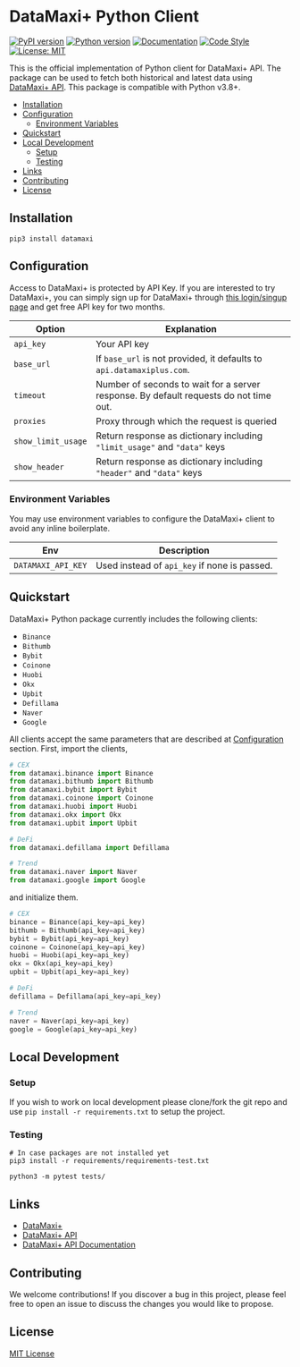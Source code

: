 # DataMaxi+ Python Client

[![PyPI version](https://img.shields.io/pypi/v/datamaxi)](https://pypi.python.org/pypi/datamaxi)
[![Python version](https://img.shields.io/pypi/pyversions/datamaxi)](https://www.python.org/downloads/)
[![Documentation](https://img.shields.io/badge/docs-latest-blue)](https://datamaxi.readthedocs.io/en/stable/)
[![Code Style](https://img.shields.io/badge/code_style-black-black)](https://black.readthedocs.io/en/stable/)
[![License: MIT](https://img.shields.io/badge/License-MIT-yellow.svg)](https://opensource.org/licenses/MIT)

This is the official implementation of Python client for DataMaxi+ API.
The package can be used to fetch both historical and latest data using [DataMaxi+ API](https://docs.datamaxiplus.com/).
This package is compatible with Python v3.8+.

- [Installation](#installation)
- [Configuration](#configuration)
  - [Environment Variables](#environment-variables)
- [Quickstart](#quickstart)
- [Local Development](#local-development)
  - [Setup](#setup)
  - [Testing](#testing)
- [Links](#links)
- [Contributing](#contributing)
- [License](#license)

## Installation

```shell
pip3 install datamaxi
```

## Configuration

Access to DataMaxi+ is protected by API Key.
If you are interested to try DataMaxi+, you can simply sign up for DataMaxi+ through [this login/singup page](https://datamaxiplus.com/auth) and get free API key for two months.

| Option             | Explanation                                                                           |
| ------------------ | ------------------------------------------------------------------------------------- |
| `api_key`          | Your API key                                                                          |
| `base_url`         | If `base_url` is not provided, it defaults to `api.datamaxiplus.com`.                 |
| `timeout`          | Number of seconds to wait for a server response. By default requests do not time out. |
| `proxies`          | Proxy through which the request is queried                                            |
| `show_limit_usage` | Return response as dictionary including `"limit_usage"` and `"data"` keys   |
| `show_header`      | Return response as dictionary including `"header"` and `"data"` keys        |

### Environment Variables

You may use environment variables to configure the DataMaxi+ client to avoid any inline boilerplate.

| Env                | Description                                  |
| ------------------ | -------------------------------------------- |
| `DATAMAXI_API_KEY` | Used instead of `api_key` if none is passed. |

## Quickstart

DataMaxi+ Python package currently includes the following clients:

- `Binance`
- `Bithumb`
- `Bybit`
- `Coinone`
- `Huobi`
- `Okx`
- `Upbit`
- `Defillama`
- `Naver`
- `Google`

All clients accept the same parameters that are described at [Configuration](#configuration) section.
First, import the clients,

```python
# CEX
from datamaxi.binance import Binance
from datamaxi.bithumb import Bithumb
from datamaxi.bybit import Bybit
from datamaxi.coinone import Coinone
from datamaxi.huobi import Huobi
from datamaxi.okx import Okx
from datamaxi.upbit import Upbit

# DeFi
from datamaxi.defillama import Defillama

# Trend
from datamaxi.naver import Naver
from datamaxi.google import Google
```

and initialize them.

```python
# CEX
binance = Binance(api_key=api_key)
bithumb = Bithumb(api_key=api_key)
bybit = Bybit(api_key=api_key)
coinone = Coinone(api_key=api_key)
huobi = Huobi(api_key=api_key)
okx = Okx(api_key=api_key)
upbit = Upbit(api_key=api_key)

# DeFi
defillama = Defillama(api_key=api_key)

# Trend
naver = Naver(api_key=api_key)
google = Google(api_key=api_key)
```

## Local Development

### Setup

If you wish to work on local development please clone/fork the git repo and use `pip install -r requirements.txt` to setup the project.

### Testing

```shell
# In case packages are not installed yet
pip3 install -r requirements/requirements-test.txt

python3 -m pytest tests/
```

## Links

- [DataMaxi+](https://datamaxiplus.com/)
- [DataMaxi+ API](https://api.datamaxiplus.com/)
- [DataMaxi+ API Documentation](https://docs.datamaxiplus.com/)

## Contributing

We welcome contributions!
If you discover a bug in this project, please feel free to open an issue to discuss the changes you would like to propose.

## License

[MIT License](LICENSE)
